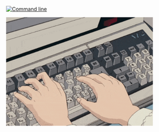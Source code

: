 
<div align="left">
 
[![Command line](https://readme-typing-svg.demolab.com?font=Fira+Code&size=18&duration=2500&pause=500&color=888&background=00000000&vCenter=true&random=false&width=400&height=20&lines=%3E+Hola!+%C2%BFC%C3%B3mo+est%C3%A1s%3F;%3E+Mi+nombre+es+Ignacio+;%3E+Hac%C3%A9+click+para+ver+mi+portfolio)](https://ignacioescuderogonzalez.vercel.app/)

[<img width=400 src="/coding.gif">](https://ignacioescuderogonzalez.vercel.app/)

<!--

[![Command line](https://readme-typing-svg.demolab.com?font=Fira+Code&duration=2500&pause=500&color=ACACAC&background=000000&vCenter=true&random=false&width=500&lines=%3E+Hola!+%C2%BFC%C3%B3mo+est%C3%A1s%3F;%3E+Mi+nombre+es+Ignacio+;%3E+Hac%C3%A9+click+para+ver+mi+portfolio)](https://ignacioescuderogonzalez.vercel.app/)
[![Coding gif](/coding.gif)](https://ignacioescuderogonzalez.vercel.app/)


[![Command line](https://readme-typing-svg.demolab.com?font=Fira+Code&duration=2500&pause=500&color=ACACAC&background=00000000&vCenter=true&random=false&width=500&lines=%3E+Hola!+%C2%BFC%C3%B3mo+est%C3%A1s%3F;%3E+Mi+nombre+es+Ignacio+;%3E+Hac%C3%A9+click+para+ver+mi+portfolio)](https://ignacioescuderogonzalez.vercel.app/)
[![Coding gif](/coding.gif)](https://ignacioescuderogonzalez.vercel.app/)

[![Command line](https://readme-typing-svg.demolab.com?font=Fira+Code&duration=2500&pause=500&color=ACACAC&background=0d111799&vCenter=true&random=false&width=500&lines=%3E+Hola!+%C2%BFC%C3%B3mo+est%C3%A1s%3F;%3E+Mi+nombre+es+Ignacio+;%3E+Hac%C3%A9+click+para+ver+mi+portfolio)](https://ignacioescuderogonzalez.vercel.app/)
[![Coding gif](/coding.gif)](https://ignacioescuderogonzalez.vercel.app/)

[![Command line](https://readme-typing-svg.demolab.com?font=Fira+Code&duration=2500&pause=500&color=ACACAC&background=0d1117&vCenter=true&random=false&width=500&lines=%3E+Hola!+%C2%BFC%C3%B3mo+est%C3%A1s%3F;%3E+Mi+nombre+es+Ignacio+;%3E+Hac%C3%A9+click+para+ver+mi+portfolio)](https://ignacioescuderogonzalez.vercel.app/)
[![Coding gif](/coding.gif)](https://ignacioescuderogonzalez.vercel.app/)


[![Command line](https://readme-typing-svg.demolab.com?font=Fira+Code&duration=2500&pause=500&color=eee&background=ffffff10&vCenter=true&random=false&width=500&lines=%3E+Hola!+%C2%BFC%C3%B3mo+est%C3%A1s%3F;%3E+Mi+nombre+es+Ignacio+;%3E+Hac%C3%A9+click+para+ver+mi+portfolio)](https://ignacioescuderogonzalez.vercel.app/)
[![Coding gif](/coding.gif)](https://ignacioescuderogonzalez.vercel.app/)


[![Command line](https://readme-typing-svg.demolab.com?font=Fira+Code&duration=2500&pause=500&color=111&background=ffffff60&vCenter=true&random=false&width=500&lines=%3E+Hola!+%C2%BFC%C3%B3mo+est%C3%A1s%3F;%3E+Mi+nombre+es+Ignacio+;%3E+Hac%C3%A9+click+para+ver+mi+portfolio)](https://ignacioescuderogonzalez.vercel.app/)
[![Coding gif](/coding.gif)](https://ignacioescuderogonzalez.vercel.app/)


[![Command line](https://readme-typing-svg.demolab.com?font=Fira+Code&duration=2500&pause=500&color=111&background=fff&vCenter=true&random=false&width=500&lines=%3E+Hola!+%C2%BFC%C3%B3mo+est%C3%A1s%3F;%3E+Mi+nombre+es+Ignacio+;%3E+Hac%C3%A9+click+para+ver+mi+portfolio)](https://ignacioescuderogonzalez.vercel.app/)
[![Coding gif](/coding.gif)](https://ignacioescuderogonzalez.vercel.app/)
-->

</div>
